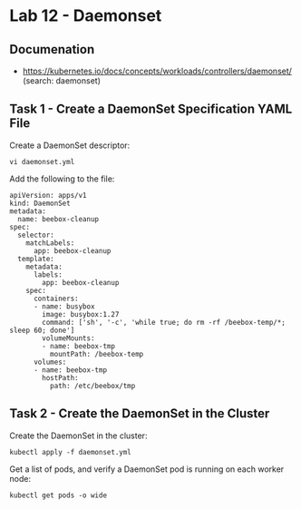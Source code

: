 # Lab 12 - Daemonset

## Documenation

* https://kubernetes.io/docs/concepts/workloads/controllers/daemonset/ (search: daemonset)

## Task 1 - Create a DaemonSet Specification YAML File

Create a DaemonSet descriptor:
```
vi daemonset.yml
```

Add the following to the file:
```
apiVersion: apps/v1
kind: DaemonSet
metadata:
  name: beebox-cleanup
spec:
  selector:
    matchLabels:
      app: beebox-cleanup
  template:
    metadata:
      labels:
        app: beebox-cleanup
    spec:
      containers:
      - name: busybox
        image: busybox:1.27
        command: ['sh', '-c', 'while true; do rm -rf /beebox-temp/*; sleep 60; done']
        volumeMounts:
        - name: beebox-tmp
          mountPath: /beebox-temp
      volumes:
      - name: beebox-tmp
        hostPath:
          path: /etc/beebox/tmp
```

## Task 2 - Create the DaemonSet in the Cluster

Create the DaemonSet in the cluster:
```
kubectl apply -f daemonset.yml
```

Get a list of pods, and verify a DaemonSet pod is running on each worker node:
```
kubectl get pods -o wide
```
